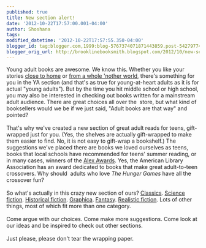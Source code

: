 ```yaml
---
published: true
title: New section alert!
date: '2012-10-22T17:57:00.001-04:00'
author: Shoshana
tags: 
modified_datetime: '2012-10-22T17:57:55.350-04:00'
blogger_id: tag:blogger.com,1999:blog-5767374071871443859.post-542797741817155130
blogger_orig_url: http://brooklinebooksmith.blogspot.com/2012/10/new-section-alert.html
---
```


Young adult books are awesome. We know this. Whether you like your stories <a href="http://www.brooklinebooksmith-shop.com/book/9780142413432">close to home</a> or <a href="http://www.brooklinebooksmith-shop.com/book/9780763645762">from a whole 'nother world</a>, there's something for you in the YA section (and that's as true for young-at-heart adults as it is for actual "young adults"). But by the time you hit middle school or high school, you may also be interested in checking out books written for a mainstream adult audience. There are great choices all over the &nbsp;store, but what kind of booksellers would we be if we just said, "Adult books are that way" and pointed?<br /><br />That's why we've created a new section of great adult reads for teens, gift-wrapped just for you. (Yes, the shelves are actually gift-wrapped to make them easier to find. No, it is not easy to gift-wrap a bookshelf.) The suggestions we've placed there are books we loved ourselves as teens, books that local schools have recommended for teens' summer reading, or in many cases, winners of the <a href="http://www.ala.org/yalsa/booklists/alex">Alex Awards</a>. Yes, the American Library Association has an award dedicated to books that make great adult-to-teen crossovers. Why should &nbsp;adults who love <i>The Hunger Games</i>&nbsp;have all the crossover fun?<br /><br />So what's actually in this crazy new section of ours? <a href="http://www.brooklinebooksmith-shop.com/book/9781402785313">Classics</a>. <a href="http://www.brooklinebooksmith-shop.com/book/9780345391803">Science fiction</a>. <a href="http://www.brooklinebooksmith-shop.com/book/9780060736262">Historical fiction</a>. <a href="http://www.brooklinebooksmith-shop.com/book/9780393338966">Graphica</a>. <a href="http://www.brooklinebooksmith-shop.com/book/9780061350962">Fantasy</a>. <a href="http://www.brooklinebooksmith-shop.com/book/9781400032716">Realistic fiction</a>. Lots of other things, most of which fit more than one category.<br /><br />Come argue with our choices. Come make more suggestions. Come look at our ideas and be inspired to check out other sections.<br /><br />Just please, please don't tear the wrapping paper.